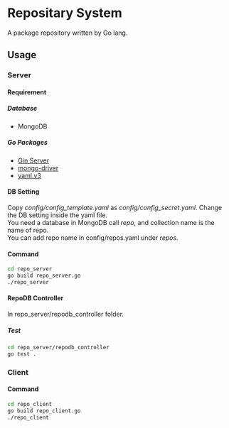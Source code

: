 # Repositary System
A package repository written by Go lang.

## Usage
### Server
#### Requirement
##### Database
- MongoDB
##### Go Packages
- [Gin Server](github.com/gin-gonic/gin)
- [mongo-driver](go.mongodb.org/mongo-driver)
- [yaml.v3](gopkg.in/yaml.v3)
  
#### DB Setting
Copy *config/config_template.yaml* as *config/config_secret.yaml*. Change the DB setting inside the yaml file.</br>
You need a database in MongoDB call *repo*, and collection name is the name of repo.</br>
You can add repo name in config/repos.yaml under *repos*.

#### Command
```bash
cd repo_server
go build repo_server.go
./repo_server
```

#### RepoDB Controller
In repo_server/repodb_controller folder.
##### Test
```bash
cd repo_server/repodb_controller
go test .
```

### Client
#### Command
```bash
cd repo_client
go build repo_client.go
./repo_client
```
